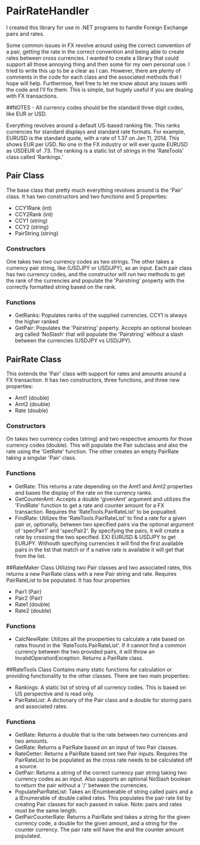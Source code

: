 PairRateHandler
===============

I created this library for use in .NET programs to handle Foreign Exchange pairs and rates.

Some common issues in FX revolve around using the correct convention of a pair, getting the rate in the correct convention
and being able to create rates between cross currencies.  I wanted to create a library that could support all those annoying thing
and then some for my own personal use.  I tried to write this up to be a clear as I can.  However, there are plenty of comments in the code for each class and the associated methods that I hope will help.  Furthermoe, feel free to let me know about any issues with the code and I'll fix them.  This is simple, but hugely useful if you are dealing with FX transactions.  

##NOTES - All currency codes should be the standard three digit codes, like EUR or USD.  

Everything revolves around a 
default US-based ranking file.  This ranks currencies for standard displays and standard rate formats.  For example,
EURUSD is the standard quote, with a rate of 1.37 on Jan 11, 2014.  This shows EUR per USD.  No one in the FX industry or 
will ever quote EURUSD as USDEUR of .73.  The ranking is a static list of strings in the 'RateTools' class called 'Rankings.'

## Pair Class
The base class that pretty much everything revolves around is the 'Pair' class.  It has 
two constructors and two functions and 5 properties:
- CCY1Rank (int)
- CCY2Rank (int)
- CCY1 (string)
- CCY2 (string)
- PairString (string)

### Constructors
One takes two two currency codes as two strings. 
The other takes a currency pair string, like (USDJPY or USD/JPY), as an input.  Each pair class has two currency codes, and 
the constructor will run two methods to get the rank of the currencies and populate the 'Pairstring' property with the 
correctly formatted string based on the rank.

### Functions
- GetRanks: Populates ranks of the supplied currencies.  CCY1 is always the higher ranked
- GetPair: Populates the 'Pairstring' poperty.  Accepts an optional boolean arg called 'NoSlash' that will populate the 'Pairstring' without a slash between the currencies (USDJPY vs USD/JPY).


## PairRate Class
This extends the 'Pair' class with support for rates and amounts around a FX transaction.  It has two constructors, three functions, and three new properties:
- Amt1 (double)
- Amt2 (double)
- Rate (double)

### Constructors
On takes two currency codes (string) and two respective amounts for those currency codes (double).  This will populate the Pair subclass and also the rate using the 'GetRate' function.  The other creates an empty PairRate taking a singular 'Pair' class.

### Functions
- GetRate: This returns a rate depending on the Amt1 and Amt2 properties and bases the display of the rate on the currency ranks.
- GetCounterAmt: Accepts a double 'givenAmt' argument and utilizes the 'FindRate' function to get a rate and counter amount for a FX transaction.  Requires the 'RateTools.PairRateList' to be popualted.
- FindRate:  Utilizes the 'RateTools.PairRateList' to find a rate for a given pair or, optionally, between two specified pairs via the optional argument of 'specPair1' and 'specPair2'.  By specifying the pairs, it will create a rate by crossing the two specified.  EX) EURUSD & USDJPY to get EURJPY.  Withouth specifying currencies it will find the first available pairs in the list that match or if a native rate is available it will get that from the list.  


##RateMaker Class
Utilizing two Pair classes and two associated rates, this returns a new PairRate class with a new Pair string and rate.  Requires PairRateList to be populated. It has four properties
- Pair1 (Pair)
- Pair2 (Pair)
- Rate1 (double)
- Rate2 (double)

### Functions
- CalcNewRate:  Utilizes all the prooperties to calculate a rate based on rates fround in the 'RateTools.PairRateList'.  If it cannot find a common currency between the two provided pairs, it will throw an InvalidOperationException.  Returns a PairRate class. 


##RateTools Class
Contains many static functions for calculation or providing functionality to the other classes.  There are two main properties:
- Rankings: A static list of string of all currency codes.  This is based on US perspective and is read only. 
- PairRateList: A dictionary of the Pair class and a double for storing pairs and associated rates.

### Functions
- GetRate: Returns a double that is the rate between two currencies and two amounts.
- GetRate: Returns a PairRate based on an input of two Pair classes.
- RateGetter: Returns a PairRate based ont two Pair inputs.  Requires the PairRateList to be populated as the cross rate needs to be calculated off a source.
- GetPair: Returns a string of the correct currency pair string taking two currency codes as an input.  Also supports an optional NoSlash boolean to return the pair without a '/' between the currencies.
- PopulatePairRateList: Takes an IEnumberable of string called pairs and a a IEnumerable of double called rates.  This populates the pair rate list by creating Pair classes for each passed in value.  Note: pairs and rates must be the same length.  
- GetPairCounterRate: Returns a PairRate and takes a string for the given currency code, a double for the given amount, and a string for the counter currency.  The pair rate will have the and the counter amount populated.  

